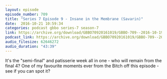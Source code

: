 ```yaml
---
layout: episode
episode_number: 709
title: "Series 7 Episode 9 - Insane in the Membrane (Savarin)"
date:  2016-10-21 10:59:34
categories: podcast gbbo series-7 season-7
link: https://archive.org/download/GBBO70920161019/GBBO-709--2016-10-19.mp3
podcast_link: https://archive.org/download/GBBO70920161019/GBBO-709--2016-10-19.mp3
audio_filesize: 62646272
audio_duration: "43:39"
---
```

It's the "semi-final" and patisserie week all in one - who will remain from the final 4? One of my favourite moments ever from the Bitch off this episode - see if you can spot it?
